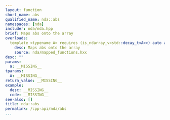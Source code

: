 ```yaml
---
layout: function
short_name: abs
qualified_name: nda::abs
namespaces: [nda]
includer: nda/nda.hpp
brief: Maps abs onto the array
overloads:
  template <typename A> requires (is_ndarray_v<std::decay_t<A>>) auto abs(A && a):
    desc: Maps abs onto the array
    source: nda/mapped_functions.hxx
desc: ""
params:
  a: __MISSING__
tparams:
  A: __MISSING__
return_value: __MISSING__
example:
  desc: __MISSING__
  code: __MISSING__
see-also: []
title: nda::abs
permalink: /cpp-api/nda/abs
...
```


